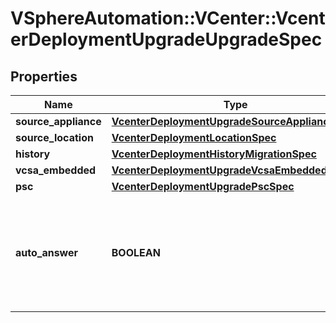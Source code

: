 # VSphereAutomation::VCenter::VcenterDeploymentUpgradeUpgradeSpec

## Properties
Name | Type | Description | Notes
------------ | ------------- | ------------- | -------------
**source_appliance** | [**VcenterDeploymentUpgradeSourceApplianceSpec**](VcenterDeploymentUpgradeSourceApplianceSpec.md) |  | [optional] 
**source_location** | [**VcenterDeploymentLocationSpec**](VcenterDeploymentLocationSpec.md) |  | [optional] 
**history** | [**VcenterDeploymentHistoryMigrationSpec**](VcenterDeploymentHistoryMigrationSpec.md) |  | [optional] 
**vcsa_embedded** | [**VcenterDeploymentUpgradeVcsaEmbeddedSpec**](VcenterDeploymentUpgradeVcsaEmbeddedSpec.md) |  | [optional] 
**psc** | [**VcenterDeploymentUpgradePscSpec**](VcenterDeploymentUpgradePscSpec.md) |  | [optional] 
**auto_answer** | **BOOLEAN** | Use the default option for any questions that may come up during appliance configuration. | [optional] 


